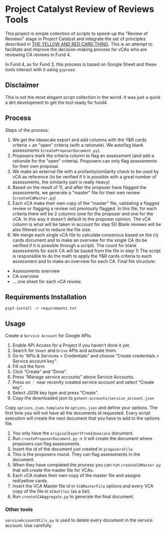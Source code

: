 # Project Catalyst Review of Reviews Tools

This project is simple collection of scripts to speed-up the "Review of
Reviews" stage in Project Catalyst and integrate the set of principles
described in [THE YELLOW AND RED CARD THING](https://docs.google.com/document/d/1D04NRH1U_ZhAqaA3Gdk0WZqDcYkXoPZpC_15t5QyX14).
This is an attempt to facilitate and improve the decision-making process for
vCAs who are reviewing CA reviews in Fund 4.

In Fund 4, as for Fund 3, this process is based on Google Sheet and these
tools interact with it using `gspread`.

## Disclaimer
This is not the most elegant script collection in the world. It was just a quick
a dirt development to get the tool ready for fund4.

## Process

Steps of the process:
1. We get the Ideascale export and add columns with the Y&R cards criteria + an
"open" criteria (with a rationale). We autoflag blank assessments (`createProposerDocument.py`).
2. Proposers mark the criteria column to flag an assessment (and add a rationale for the "open" criteria).
Proposers can only flag assessments for their own proposal.
3. We make an external file with a profanity/similarity check to be used by vCA as reference (to be verified if it is possible with a great number of assessments, the similarity part is really heavy)
4. Based on the result of 1), and after the proposer have flagged the assessments, we generate a "master" file for their own review (`createVCAMaster.py`)
5. Each vCA make their own copy of the "master" file, validating a flagged review or flagging a review not previously flagged.
In this file, for each criteria there will be 2 columns (one for the proposer and one for the vCA. In this way it doesn't default to the proposer opinion. The vCA column is what will be taken in account for step 5))
Blank reviews will be also filtered out to reduce the file size.
5. We merge each single vCA file to calculate consensus based on the r/y cards document and to make an overview for the single CA (to be verified if it is possible through a script).
The count for blank assessments for each CA will be based from the file in step 1)
The script is responsible to do the math to apply the Y&R cards criteria to each assessment and to make an overview for each CA.
Final file structure:
- Assessments overview
- CA overview
- ... one sheet for each vCA review.

## Requirements Installation

```
pip3 install -r requirements.txt
```

## Usage

Create a `Service Account` for Google APIs.

1. Enable API Access for a Project if you haven’t done it yet.
2. Search for `Sheet` and `Drive` APIs and activate them.
3. Go to “APIs & Services > Credentials” and choose “Create credentials > Service account key”.
4. Fill out the form
5. Click “Create” and “Done”.
6. Press “Manage service accounts” above Service Accounts.
7. Press on `⋮` near recenlty created service account and select “Create key”.
8. Select JSON key type and press “Create”.
9. Copy the downloaded json to `gsheet-accounts/service_account.json`

Copy `options.json.template` to `options.json` and define your options.
The first time you will not have all the documents id requested.
Every script execution will create the next document that you have to add to the
options file.

1. You only have the `originalExportFromIdeascale` document.
2. Run `createProposerDocument.py` -> it will create the document where
proposers can flag assessments.
3. Insert the id of the document just created in `proposersFile`.
4. This is the proposers round. They can flag assessments in the document.
5. When they have completed the process you can run `createVCAMaster.py` that
will create the master file for VCAs.
6. Each vCA makes their own copy of the master file and assigns red/yellow cards.
7. Insert the VCA Master file id in `VCAMasterFile` options and every VCA copy
of the file in `VCAsFiles` (as a list).
8. Run `createVCAAggregate.py` to generate the final document.

### Other tools
`serviceAccountUtils.py` is used to delete every document in the service account.
Use carefully.
